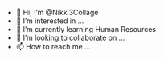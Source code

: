 - 👋 Hi, I’m @Nikki3Collage
- 👀 I’m interested in ...
- 🌱 I’m currently learning Human Resources
- 💞️ I’m looking to collaborate on ...
- 📫 How to reach me ...

<!---
Nikki3Collage/Nikki3Collage is a ✨ special ✨ repository because its `README.md` (this file) appears on your GitHub profile.
You can click the Preview link to take a look at your changes.
--->
